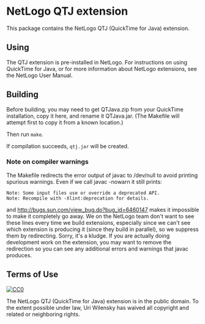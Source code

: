 # NetLogo QTJ extension

This package contains the NetLogo QTJ (QuickTime for Java) extension.

## Using

The QTJ extension is pre-installed in NetLogo. For instructions on using QuickTime for Java, or for more information about NetLogo extensions, see the NetLogo User Manual.

## Building

Before building, you may need to get QTJava.zip from your QuickTime installation, copy it here, and rename it QTJava.jar. (The Makefile will attempt first to copy it from a known location.)

Then run `make`.

If compilation succeeds, `qtj.jar` will be created.

### Note on compiler warnings

The Makefile redirects the error output of javac to /dev/null to avoid printing spurious warnings.  Even if we call javac -nowarn it still prints:

    Note: Some input files use or override a deprecated API.
    Note: Recompile with -Xlint:deprecation for details.

and http://bugs.sun.com/view_bug.do?bug_id=6460147 makes it impossible to make it completely go away.  We on the NetLogo team don't want to see these lines every time we build extensions, especially since we can't see which extension is producing it (since they build in parallel), so we suppress them by redirecting.  Sorry, it's a kludge. If you are actually doing development work on the extension, you may want to remove the redirection so you can see any additional errors and warnings that javac produces.

## Terms of Use

[![CC0](http://i.creativecommons.org/p/zero/1.0/88x31.png)](http://creativecommons.org/publicdomain/zero/1.0/)

The NetLogo QTJ (QuickTime for Java) extension is in the public domain.  To the extent possible under law, Uri Wilensky has waived all copyright and related or neighboring rights.
